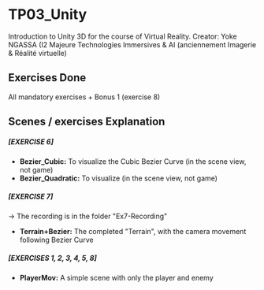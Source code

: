# TP03_Unity
Introduction to Unity 3D for the course of Virtual Reality. 
Creator: Yoke NGASSA (I2 Majeure Technologies Immersives & AI (anciennement Imagerie & Réalité virtuelle)

## Exercises Done
All mandatory exercises + Bonus 1 (exercise 8)

## Scenes / exercises Explanation 

##### [EXERCISE 6]
- **Bezier_Cubic:** To visualize the Cubic Bezier Curve (in the scene view, not game)
- **Bezier_Quadratic:** To visualize (in the scene view, not game)
##### [EXERCISE 7]
-> The recording is in the folder "Ex7-Recording"
- **Terrain+Bezier:** The completed "Terrain", with the camera movement following Bezier Curve
##### [EXERCISES 1, 2, 3, 4, 5, 8]
- **PlayerMov:** A simple scene with only the player and enemy
